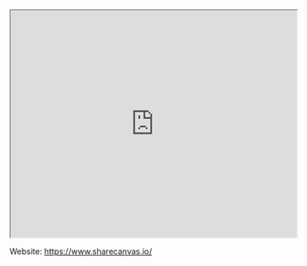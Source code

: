 <center><iframe width="100%" height="400" src="https://www.sharecanvas.io/p/needfinding"></iframe></center>

Website: https://www.sharecanvas.io/
